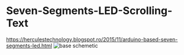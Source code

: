 # Seven-Segments-LED-Scrolling-Text
https://herculestechnology.blogspot.ro/2015/11/arduino-based-seven-segments-led.html
![base schemetic](https://4.bp.blogspot.com/-4iCaIlpCZ0s/VktRacVweMI/AAAAAAAAADg/Sqkn2H_z4p8/s640/main_cct.jpg)
